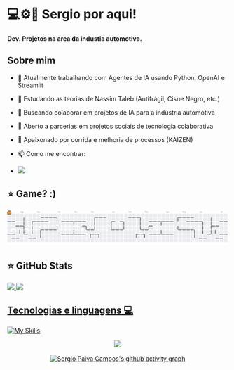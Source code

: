 # 💻⚙️🧠 Sergio por aqui!
<p align="left">
  <strong>Dev. Projetos na area da industia automotiva. <br></strong>
  
 </p>

## Sobre mim


- 🔭 Atualmente trabalhando com Agentes de IA usando Python, OpenAI e Streamlit
- 🌱 Estudando as teorias de Nassim Taleb (Antifrágil, Cisne Negro, etc.)
- 👯  Buscando colaborar em projetos de IA para a indústria automotiva
- 🤝 Aberto a parcerias em projetos sociais de tecnologia colaborativa
- 💬 Apaixonado por corrida e melhoria de processos (KAIZEN)
- 📫 Como me encontrar: 
  
- <a href="https://www.linkedin.com/in/sergiokmpos/" target="_blank"><img src="https://img.shields.io/badge/-LinkedIn-%230077B5?style=for-the-badge&logo=linkedin&logoColor=white" target="_blank"></a>

## ⭐ Game? :)

<picture>
  <source media="(prefers-color-scheme: dark)" srcset="https://raw.githubusercontent.com/eduardavieira-dev/eduardavieira-dev/output/pacman-contribution-graph-dark.svg">
  <source media="(prefers-color-scheme: light)" srcset="https://raw.githubusercontent.com/eduardavieira-dev/eduardavieira-dev/output/pacman-contribution-graph.svg">
  <img alt="pacman contribution graph" src="https://raw.githubusercontent.com/eduardavieira-dev/eduardavieira-dev/output/pacman-contribution-graph.svg">
</picture>


## ⭐ GitHub Stats
<a href="https://github.com/sergiokmpos">
  <img height="180em" src="https://github-readme-stats.vercel.app/api?username=sergiokmpos&show_icons=true&theme=onedark&include_all_commits=true&count_private=true"/>
  <img height="180em" src="https://github-readme-stats.vercel.app/api/top-langs/?username=sergiokmpos&layout=compact&langs_count=6&theme=onedark"/>
  

## Tecnologias e linguagens 💻

[![My Skills](https://skillicons.dev/icons?i=python,html,css,ai,c# )](https://skillicons.dev)

<div align="center">
  <img src="https://visitor-badge.laobi.icu/badge?page_id=sergiokmpos.sergiokmpos&left_color=0a1e3f&right_color=1e90ff" width="80" />
</div>

<div align="center">
  
[![Sergio Paiva Campos's github activity graph](https://github-readme-activity-graph.vercel.app/graph?username=sergiokmpos&bg_color=282c34&color=61dafb&line=c678dd&point=98c379&area=true&area_color=3e4451&hide_border=true)](https://github.com/ashutosh00710/github-readme-activity-graph)

